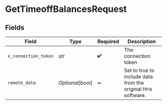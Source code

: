 # GetTimeoffBalancesRequest


## Fields

| Field                                                        | Type                                                         | Required                                                     | Description                                                  |
| ------------------------------------------------------------ | ------------------------------------------------------------ | ------------------------------------------------------------ | ------------------------------------------------------------ |
| `x_connection_token`                                         | *str*                                                        | :heavy_check_mark:                                           | The connection token                                         |
| `remote_data`                                                | *Optional[bool]*                                             | :heavy_minus_sign:                                           | Set to true to include data from the original Hris software. |